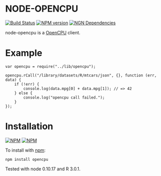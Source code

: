 NODE-OPENCPU
============

[![Build Status](https://travis-ci.org/albertosantini/node-opencpu.png)](https://travis-ci.org/albertosantini/node-opencpu)
[![NPM version](https://badge.fury.io/js/opencpu.png)](http://badge.fury.io/js/opencpu)
[![NGN Dependencies](https://david-dm.org/albertosantini/node-opencpu.png)](https://david-dm.org/albertosantini/node-opencpu)

node-opencpu is a [OpenCPU](https://public.opencpu.org/) client.

Example
========

    var opencpu = require("../lib/opencpu");

    opencpu.rCall("/library/datasets/R/mtcars/json", {}, function (err, data) {
        if (!err) {
            console.log(data.mpg[0] + data.mpg[1]); // => 42
        } else {
            console.log("opencpu call failed.");
        }
    });

Installation
============

[![NPM](https://nodei.co/npm/opencpu.png?downloads=true)](https://nodei.co/npm/opencpu/)
[![NPM](https://nodei.co/npm-dl/opencpu.png)](https://nodei.co/npm/opencpu/)

To install with [npm](http://github.com/isaacs/npm):

    npm install opencpu

Tested with node 0.10.17 and R 3.0.1.
